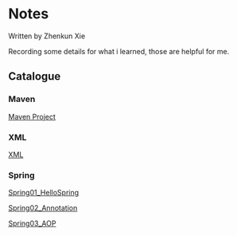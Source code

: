 # Notes
Written by Zhenkun Xie

Recording some details for what i learned, those are helpful for me.

## Catalogue

### Maven

[Maven Project](./Maven.md)

### XML
[XML](./XML.md)

### Spring

[Spring01_HelloSpring](./SpringFrameWork/Spring01.md)

[Spring02_Annotation](./SpringFrameWork/Spring02.md)

[Spring03_AOP](./SpringFrameWork/Spring03.md)
